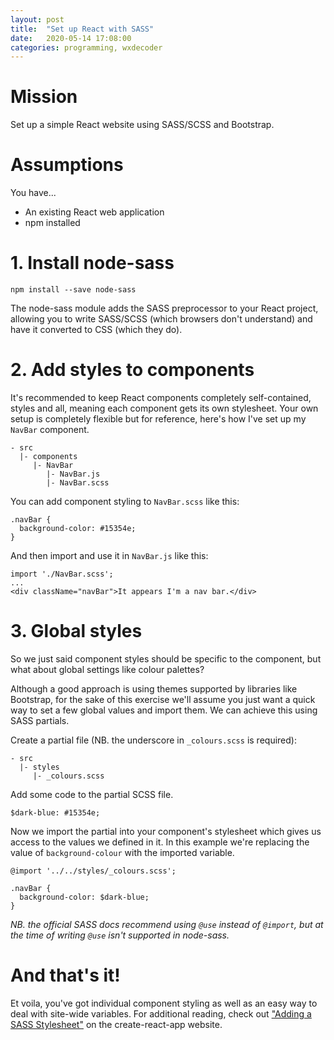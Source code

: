 ```yaml
---
layout: post
title:  "Set up React with SASS"
date:   2020-05-14 17:08:00
categories: programming, wxdecoder
---
```


# Mission

Set up a simple React website using SASS/SCSS and Bootstrap.

# Assumptions

You have...

 - An existing React web application
 - npm installed

# 1. Install node-sass

`npm install --save node-sass`

The node-sass module adds the SASS preprocessor to your React project,
allowing you to write SASS/SCSS (which browsers don't understand) and
have it converted to CSS (which they do).

# 2. Add styles to components

It's recommended to keep React components completely self-contained, styles
and all, meaning each component gets its own stylesheet. Your own setup
is completely flexible but for reference, here's how I've set up my `NavBar` component.

```
- src
  |- components
     |- NavBar
        |- NavBar.js
        |- NavBar.scss     
```

You can add component styling to `NavBar.scss` like this:

```
.navBar {
  background-color: #15354e;
}
```

And then import and use it in `NavBar.js` like this:

```
import './NavBar.scss';
...
<div className="navBar">It appears I'm a nav bar.</div>
```

# 3. Global styles

So we just said component styles should be specific to the
component, but what about global settings like colour palettes?

Although a good approach is using themes supported by libraries like Bootstrap,
for the sake of this exercise we'll assume you just want a quick way to
set a few global values and import them. We can achieve this
using SASS partials.

Create a partial file (NB. the underscore in `_colours.scss` is required):

```
- src
  |- styles
     |- _colours.scss
```

Add some code to the partial SCSS file.

```
$dark-blue: #15354e;
```

Now we import the partial into your component's stylesheet which gives
us access to the values we defined in it. In this example we're replacing
the value of `background-colour` with the imported variable.

```
@import '../../styles/_colours.scss';

.navBar {
  background-color: $dark-blue;
}
```

*NB. the official SASS docs recommend using `@use` instead of `@import`,
but at the time of writing `@use` isn't supported in node-sass.*

# And that's it!

Et voila, you've got individual component styling as well as an easy
way to deal with site-wide variables. For additional reading, check out
["Adding a SASS Stylesheet"][cra-sass]
on the create-react-app website.

[react-install]: https://reactjs.org/docs/create-a-new-react-app.html
[cra-sass]: https://create-react-app.dev/docs/adding-a-sass-stylesheet/
